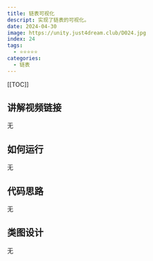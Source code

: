 ```yaml
---
title: 链表可视化
descript: 实现了链表的可视化。
date: 2024-04-30
image: https://unity.just4dream.club/D024.jpg
index: 24
tags:
  - ⭐️⭐️⭐️⭐️⭐️
categories:
  - 链表
---
```


[[TOC]]

## 讲解视频链接
无

## 如何运行
无

## 代码思路
无

## 类图设计
无
